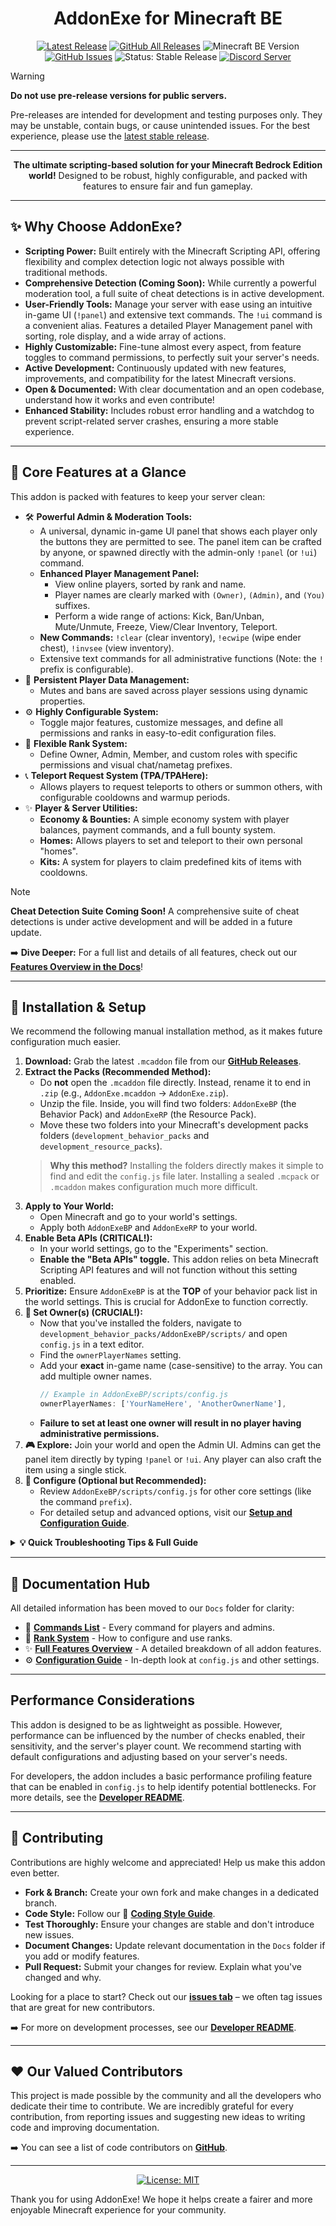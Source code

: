 <div align="center">
  
# AddonExe for Minecraft BE
</div>
<div align="center">

[![Latest Release](https://img.shields.io/github/v/release/SjnExe/AddonExe?label=latest%20version&display_name=tag&style=for-the-badge)](https://github.com/SjnExe/AddonExe/releases/latest)
[![GitHub All Releases](https://img.shields.io/github/downloads/SjnExe/AddonExe/total?style=for-the-badge)](https://github.com/SjnExe/AddonExe/releases)
![Minecraft BE Version](https://img.shields.io/badge/Minecraft_BE-1.21.100%2B-brightgreen?style=for-the-badge&logo=minecraft)
[![GitHub Issues](https://img.shields.io/github/issues/SjnExe/AddonExe?style=for-the-badge&logo=github)](https://github.com/SjnExe/AddonExe/issues)
![Status: Stable Release](https://img.shields.io/badge/Status-Stable%20Release-green?style=for-the-badge)
[![Discord Server](https://img.shields.io/discord/633296555650318346?style=for-the-badge&logo=discord&logoColor=white&label=Discord&color=7289DA)](https://discord.gg/SMUHUnGyyz)

</div>

> [!WARNING]
> **Do not use pre-release versions for public servers.**
>
> Pre-releases are intended for development and testing purposes only. They may be unstable, contain bugs, or cause unintended issues. For the best experience, please use the [latest stable release](https://github.com/SjnExe/AddonExe/releases/latest).

---

<div align="center">

**The ultimate scripting-based solution for your Minecraft Bedrock Edition world!**
Designed to be robust, highly configurable, and packed with features to ensure fair and fun gameplay.

</div>

---

## ✨ Why Choose AddonExe?

- **Scripting Power:** Built entirely with the Minecraft Scripting API, offering flexibility and complex detection logic not always possible with traditional methods.
- **Comprehensive Detection (Coming Soon):** While currently a powerful moderation tool, a full suite of cheat detections is in active development.
- **User-Friendly Tools:** Manage your server with ease using an intuitive in-game UI (`!panel`) and extensive text commands. The `!ui` command is a convenient alias. Features a detailed Player Management panel with sorting, role display, and a wide array of actions.
- **Highly Customizable:** Fine-tune almost every aspect, from feature toggles to command permissions, to perfectly suit your server's needs.
- **Active Development:** Continuously updated with new features, improvements, and compatibility for the latest Minecraft versions.
- **Open & Documented:** With clear documentation and an open codebase, understand how it works and even contribute!
- **Enhanced Stability:** Includes robust error handling and a watchdog to prevent script-related server crashes, ensuring a more stable experience.

---

## 🌟 Core Features at a Glance

This addon is packed with features to keep your server clean:

- 🛠️ **Powerful Admin & Moderation Tools:**
  - A universal, dynamic in-game UI panel that shows each player only the buttons they are permitted to see. The panel item can be crafted by anyone, or spawned directly with the admin-only `!panel` (or `!ui`) command.
  - **Enhanced Player Management Panel:**
    - View online players, sorted by rank and name.
    - Player names are clearly marked with `(Owner)`, `(Admin)`, and `(You)` suffixes.
    - Perform a wide range of actions: Kick, Ban/Unban, Mute/Unmute, Freeze, View/Clear Inventory, Teleport.
  - **New Commands:** `!clear` (clear inventory), `!ecwipe` (wipe ender chest), `!invsee` (view inventory).
  - Extensive text commands for all administrative functions (Note: the `!` prefix is configurable).
- 💾 **Persistent Player Data Management:**
  - Mutes and bans are saved across player sessions using dynamic properties.
- ⚙️ **Highly Configurable System:**
  - Toggle major features, customize messages, and define all permissions and ranks in easy-to-edit configuration files.
- 🏅 **Flexible Rank System:**
  - Define Owner, Admin, Member, and custom roles with specific permissions and visual chat/nametag prefixes.
- 📞 **Teleport Request System (TPA/TPAHere):**
  - Allows players to request teleports to others or summon others, with configurable cooldowns and warmup periods.
- ✨ **Player & Server Utilities:**
  - **Economy & Bounties:** A simple economy system with player balances, payment commands, and a full bounty system.
  - **Homes:** Allows players to set and teleport to their own personal "homes".
  - **Kits:** A system for players to claim predefined kits of items with cooldowns.

> [!NOTE]
> **Cheat Detection Suite Coming Soon!**
> A comprehensive suite of cheat detections is under active development and will be added in a future update.

➡️ **Dive Deeper:** For a full list and details of all features, check out our [**Features Overview in the Docs**](Docs/FeaturesOverview.md)!

---

## 🚀 Installation & Setup

We recommend the following manual installation method, as it makes future configuration much easier.

1.  **Download:** Grab the latest `.mcaddon` file from our [**GitHub Releases**](https://github.com/SjnExe/AddonExe/releases).
2.  **Extract the Packs (Recommended Method):**
    - Do **not** open the `.mcaddon` file directly. Instead, rename it to end in `.zip` (e.g., `AddonExe.mcaddon` -> `AddonExe.zip`).
    - Unzip the file. Inside, you will find two folders: `AddonExeBP` (the Behavior Pack) and `AddonExeRP` (the Resource Pack).
    - Move these two folders into your Minecraft's development packs folders (`development_behavior_packs` and `development_resource_packs`).
    > **Why this method?** Installing the folders directly makes it simple to find and edit the `config.js` file later. Installing a sealed `.mcpack` or `.mcaddon` makes configuration much more difficult.
3.  **Apply to Your World:**
    - Open Minecraft and go to your world's settings.
    - Apply both `AddonExeBP` and `AddonExeRP` to your world.
4.  **Enable Beta APIs (CRITICAL!):**
    - In your world settings, go to the "Experiments" section.
    - **Enable the "Beta APIs" toggle.** This addon relies on beta Minecraft Scripting API features and will not function without this setting enabled.
5.  **Prioritize:** Ensure `AddonExeBP` is at the **TOP** of your behavior pack list in the world settings. This is crucial for AddonExe to function correctly.
6.  **👑 Set Owner(s) (CRUCIAL!):**
    - Now that you've installed the folders, navigate to `development_behavior_packs/AddonExeBP/scripts/` and open `config.js` in a text editor.
    - Find the `ownerPlayerNames` setting.
    - Add your **exact** in-game name (case-sensitive) to the array. You can add multiple owner names.
      ```javascript
      // Example in AddonExeBP/scripts/config.js
      ownerPlayerNames: ['YourNameHere', 'AnotherOwnerName'],
      ```
    - **Failure to set at least one owner will result in no player having administrative permissions.**
7.  **🎮 Explore:** Join your world and open the Admin UI. Admins can get the panel item directly by typing `!panel` or `!ui`. Any player can also craft the item using a single stick.
8.  **🔧 Configure (Optional but Recommended):**
    - Review `AddonExeBP/scripts/config.js` for other core settings (like the command `prefix`).
    - For detailed setup and advanced options, visit our [**Setup and Configuration Guide**](Docs/ConfigurationGuide.md).

<details>
<summary><strong>💡 Quick Troubleshooting Tips & Full Guide</strong></summary>

Common quick checks:

- **Enable "Beta APIs":** Make sure the "Beta APIs" experimental toggle is ON in your world settings. This addon requires it.
- Ensure `AddonExeBP` is at the very top of your behavior packs.
- Verify you have added your exact, case-sensitive name to the `ownerPlayerNames` array in `config.js`.
- Check Minecraft version compatibility (see badge above).
- Test for conflicts with other addons, especially those modifying player behavior.

➡️ For a comprehensive guide, see our [**Troubleshooting Guide**](Docs/Troubleshooting.md).

If problems persist after checking the guide, please [report an issue](https://github.com/SjnExe/AddonExe/issues)!

</details>

---

## 📖 Documentation Hub

All detailed information has been moved to our `Docs` folder for clarity:

- 📜 [**Commands List**](Docs/Commands.md) - Every command for players and admins.
- 🏅 [**Rank System**](Docs/RankSystem.md) - How to configure and use ranks.
- ✨ [**Full Features Overview**](Docs/FeaturesOverview.md) - A detailed breakdown of all addon features.
- ⚙️ [**Configuration Guide**](Docs/ConfigurationGuide.md) - In-depth look at `config.js` and other settings.

---

## Performance Considerations

This addon is designed to be as lightweight as possible. However, performance can be influenced by the number of checks enabled, their sensitivity, and the server's player count. We recommend starting with default configurations and adjusting based on your server's needs.

For developers, the addon includes a basic performance profiling feature that can be enabled in `config.js` to help identify potential bottlenecks. For more details, see the [**Developer README**](Dev/README.md).

---

## 🤝 Contributing

Contributions are highly welcome and appreciated! Help us make this addon even better.

- **Fork & Branch:** Create your own fork and make changes in a dedicated branch.
- **Code Style:** Follow our 📄 [**Coding Style Guide**](Dev/CodingStyle.md).
- **Test Thoroughly:** Ensure your changes are stable and don't introduce new issues.
- **Document Changes:** Update relevant documentation in the `Docs` folder if you add or modify features.
- **Pull Request:** Submit your changes for review. Explain what you've changed and why.

Looking for a place to start? Check out our [**issues tab**](https://github.com/SjnExe/AddonExe/issues) – we often tag issues that are great for new contributors.

➡️ For more on development processes, see our [**Developer README**](Dev/README.md).

---

## ❤️ Our Valued Contributors

This project is made possible by the community and all the developers who dedicate their time to contribute. We are incredibly grateful for every contribution, from reporting issues and suggesting new ideas to writing code and improving documentation.

➡️ You can see a list of code contributors on [**GitHub**](https://github.com/SjnExe/AddonExe/graphs/contributors).

---
<div align="center">
  
[![License: MIT](https://img.shields.io/badge/License-MIT-yellow?style=for-the-badge)](LICENSE)
</div>
Thank you for using AddonExe!
We hope it helps create a fairer and more enjoyable Minecraft experience for your community.
